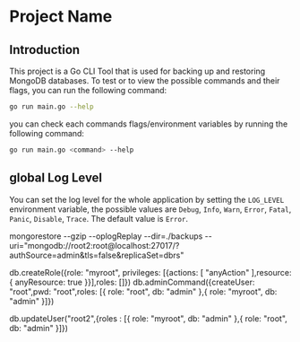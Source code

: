 # Project Name

## Introduction
This project is a Go CLI Tool that is used for backing up and restoring MongoDB databases. To test or to view the possible commands and their flags, you can run the following command:

```bash
go run main.go --help
```

you can check each commands flags/environment variables by running the following command:

```bash
go run main.go <command> --help
```

## global Log Level
You can set the log level for the whole application by setting the `LOG_LEVEL` environment variable, the possible values are `Debug`, `Info`, `Warn`, `Error`, `Fatal`, `Panic`, `Disable`, `Trace`. The default value is `Error`.

mongorestore  --gzip --oplogReplay --dir=./backups --uri="mongodb://root2:root@localhost:27017/?authSource=admin&tls=false&replicaSet=dbrs"

db.createRole({role: "myroot", privileges: [{actions: [ "anyAction" ],resource: { anyResource: true }}],roles: []})
db.adminCommand({createUser: "root",pwd: "root",roles: [{ role: "root", db: "admin" },{ role: "myroot", db: "admin" }]})

db.updateUser("root2",{roles : [{ role: "myroot", db: "admin" },{ role: "root", db: "admin" }]})
